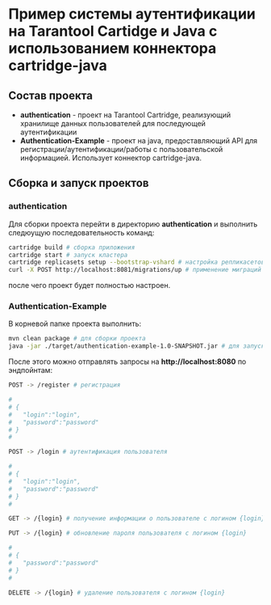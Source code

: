 # Пример системы аутентификации на Tarantool Cartidge и Java с использованием коннектора cartridge-java

## Состав проекта
- **authentication** - проект на Tarantool Cartridge, реализующий хранилище данных пользователей для последующей аутентификации
- **Authentication-Example** - проект на java, предоставляющий API для регистрации/аутентификации/работы с пользовательской информацией. Использует коннектор cartridge-java.

## Сборка и запуск проектов
### authentication
Для сборки проекта перейти в директорию **authentication** и выполнить следюущую последовательность команд:

```bash
cartridge build # сборка приложения
cartridge start # запуск кластера
cartridge replicasets setup --bootstrap-vshard # настройка репликасетов
curl -X POST http://localhost:8081/migrations/up # применение миграций
```
после чего проект будет полностью настроен.

### Authentication-Example
В корневой папке проекта выполнить:

```bash
mvn clean package # для сборки проекта
java -jar ./target/authentication-example-1.0-SNAPSHOT.jar # для запуска приложения
```

После этого можно отправлять запросы на **http://localhost:8080** по эндпойнтам:

```bash
POST -> /register # регистрация

#
# {
#   "login":"login",
#   "password":"password"
# }
#

POST -> /login # аутентификация пользователя

#
# {
#   "login":"login",
#   "password":"password"
# }
#

GET -> /{login} # получение информации о пользователе с логином {login}

PUT -> /{login} # обновление пароля пользователя с логином {login}

#
# {
#   "password":"password"
# }
#

DELETE -> /{login} # удаление пользователя с логином {login}
